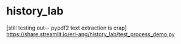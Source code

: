 # history_lab

[still testing out-- pypdf2 text extraction is crap]
https://share.streamlit.io/erl-ang/history_lab/test_process_demo.py 
